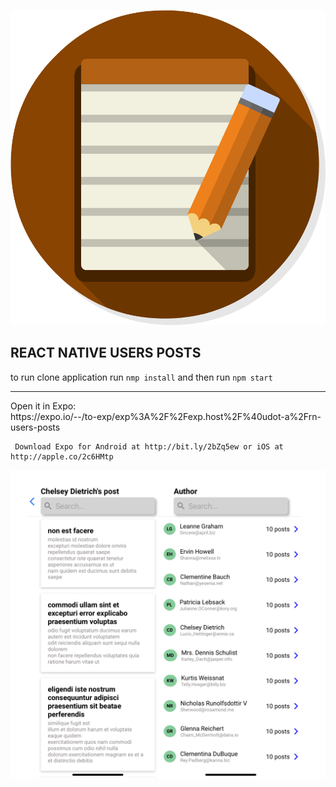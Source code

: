 ![](https://github.com/udot-a/rn-users-posts/raw/main/assets/icon.png) 
## REACT NATIVE USERS POSTS
to  run clone application 
run ```nmp install```
and then run ```npm start```
<hr>
Open it in Expo:<br/>
     https://expo.io/--/to-exp/exp%3A%2F%2Fexp.host%2F%40udot-a%2Frn-users-posts
     <br/>
     
     Download Expo for Android at http://bit.ly/2bZq5ew or iOS at http://apple.co/2c6HMtp
     
   

            

![Иллюстрация к проекту](https://github.com/udot-a/rn-users-posts/raw/main/assets/screenshot.png)
